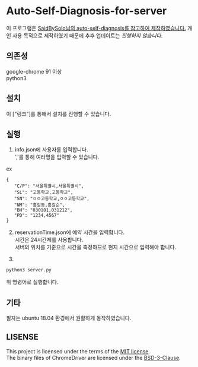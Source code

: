 # Auto-Self-Diagnosis-for-server
이 프로그램은 [SaidBySolo님의 auto-self-diagnosis를 참고하여 제작하였습니다.]('https://github.com/SaidBySolo/auto-self-diagnosis')
개인 사용 목적으로 제작하였기 때문에 추후 업데이트는 *진행하지 않습니다*.
## 의존성
google-chrome 91 이상<br>
python3

## 설치
이 ["링크"]를 통해서 설치를 진행할 수 있습니다.<br>
## 실행 
1. info.json에 사용자를 입력합니다.<br>
','를 통해 여러명을 입력할 수 있습니다.<br>

ex<br>
```
{
   "C/P": "서울특별시,서울특별시",
   "SL": "고등학교,고등학교",
   "SN": "ㅁㅁ고등학교,ㅇㅇ고등학교",
   "NM": "홍길동,홍길순",
   "BH": "030101,031212",
   "PD": "1234,4567"
}
```

2. reservationTime.json에 예약 시간을 입력합니다.<br>
시간은 24시간제를 사용합니다.<br>
서버의 위치를 기준으로 시간을 측정하므로 현지 시간으로 입력해야 합니다.<br>

3. 
``` bash
python3 server.py
```
위 명령어로 실행합니다.

## 기타
필자는 ubuntu 18.04 환경에서 원활하게 동작하였습니다.

## LISENSE
This project is licensed under the terms of the [MIT license]("https://").<br>
The binary files of ChromeDriver are licensed under the [BSD-3-Clause]("https://").<br>
